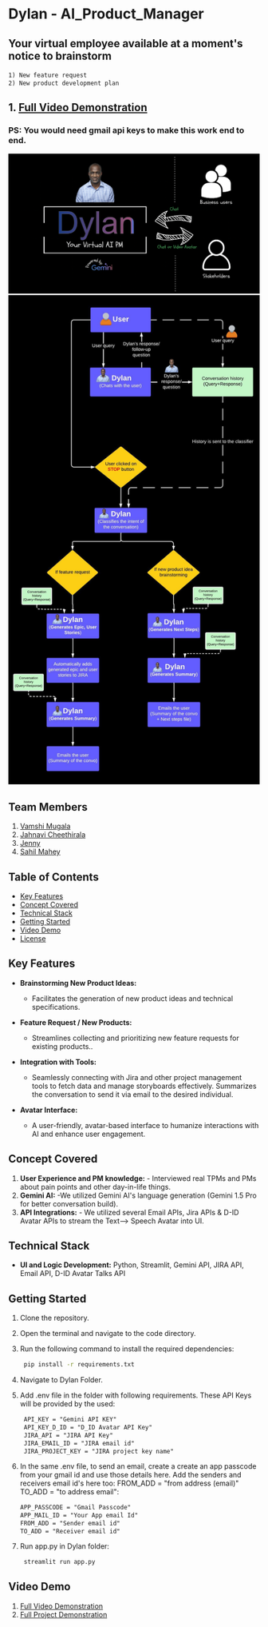 # Dylan - AI_Product_Manager
## Your virtual employee available at a moment's notice to brainstorm
    1) New feature request
    2) New product development plan

## 1. [Full Video Demonstration](https://youtu.be/MwJhsB6eqWU?si=FTg8lnxoeMGXhxAf)
### PS: You would need gmail api keys to make this work end to end.

![alt text 1](images/Dylan.png)
![alt text 2](/images/Dylan_Workflow.jpeg)


## Team Members

1. [Vamshi Mugala](https://github.com/vamshi694)
2. [Jahnavi Cheethirala](https://github.com/JaanviR)
3. [Jenny](https://github.com/JenPink25)
4. [Sahil Mahey](https://github.com/SahilMahey)

## Table of Contents

- [Key Features](#key-features)
- [Concept Covered](#concept-covered)
- [Technical Stack](#technical-stack)
- [Getting Started](#getting-started)
- [Video Demo](#video-demo)
- [License](#license)

## Key Features

- **Brainstorming New Product Ideas:**
  - Facilitates the generation of new product ideas and technical specifications.
  
- **Feature Request / New Products:**
  - Streamlines collecting and prioritizing new feature requests for existing products..

- **Integration with Tools:**
  - Seamlessly connecting with Jira and other project management tools to fetch data and manage storyboards effectively. Summarizes the conversation to send it via email to the desired individual.

- **Avatar Interface:**
  - A user-friendly, avatar-based interface to humanize interactions with AI and enhance user engagement.

## Concept Covered

1. **User Experience and PM knowledge:** - Interviewed real TPMs and PMs about pain points and other day-in-life things.
2. **Gemini AI:** -We utilized Gemini AI's language generation (Gemini 1.5 Pro for better conversation build).
3. **API Integrations:** - We utilized several Email APIs, Jira APIs & D-ID Avatar APIs to stream the Text--> Speech Avatar into UI.

## Technical Stack

- **UI and Logic Development:** Python, Streamlit, Gemini API, JIRA API, Email API, D-ID Avatar Talks API

## Getting Started

1. Clone the repository.
2. Open the terminal and navigate to the code directory.
3. Run the following command to install the required dependencies:

   ```bash
    pip install -r requirements.txt
   ```

4. Navigate to Dylan Folder.
5. Add .env file in the folder with following requirements. These API Keys will be provided by the used:
   ```
    API_KEY = "Gemini API KEY"
    API_KEY_D_ID = "D_ID Avatar API Key"
    JIRA_API = "JIRA API Key"
    JIRA_EMAIL_ID = "JIRA email id"
    JIRA_PROJECT_KEY = "JIRA project key name"  
   ```
6. In the same .env file, to send an email, create a create an app passcode from your gmail id and use those details here. Add the senders and receivers email id's here too:
FROM_ADD = "from address (email)"
TO_ADD = "to address email":
    ```
    APP_PASSCODE = "Gmail Passcode"
    APP_MAIL_ID = "Your App email Id"
    FROM_ADD = "Sender email id"
    TO_ADD = "Receiver email id"
    ```
7. Run app.py in Dylan folder:
   ```bash
    streamlit run app.py
   ```

## Video Demo

1. [Full Video Demonstration](https://youtu.be/QvDmmhyeAkw?si=j4k8T1IHB_KYnod2)
2. [Full Project Demonstration](https://devpost.com/software/dylan-ai-product-manager)



